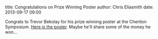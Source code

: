 title: Congratulations on Prize Winning Poster
author: Chris Eliasmith
date: 2013-09-17 09:00

Congrats to Trevor Bekolay for his prize winning poster at the Cheriton 
Symposium.  [Here is the poster](http://compneuro.uwaterloo.ca/publications/bekolay2013a.html). 
Maybe he'll share some of the money he won...
